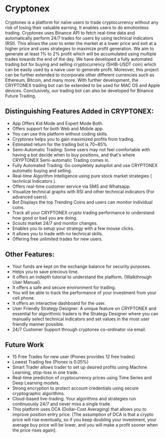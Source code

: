 # Cryptonex
Cryptonex is a platform for naïve users to trade cryptocurrency without any risk of losing their valuable earning. It enables users to do emotionless trading. Cryptonex uses Binance API to fetch real-time data and automatically perform 24/7 trades for users by using technical indicators (RSI). This allows the user to enter the market at a lower price and exit at a higher price and uses strategies to maximize profit generation. We aim to generate at least 1% to 2% profit which will be accumulated using multiple trades towards the end of the day.  We have developed a fully automated trading bot for buying and selling cryptocurrency (SHIB-USDT coin) which can be easily used by a naive user to generate profit. Moreover, this project can be further extended to incorporate other different currencies such as Ethereum, Bitcoin, and many more. With further development, the CRYPTONEX trading bot can be extended to be used for MAC OS and Apple devices. Conclusively, our trading bot can also be developed for Binance Future Trading.

## Distinguishing Features Added in CRYPTONEX:

- App Offers Kid Mode and Expert Mode Both.
- Offers support for both Web and Mobile app.
- You can use this platform without coding skills.
- Cryptonex helps you to gain maximized profits from trading.
- Estimated return for the trading bot is 70~85%
- Semi-Automatic Trading: Some users may not feel comfortable with having a bot decide when to buy positions, and that's where CRYPTONEX Semi-automatic Trading comes in.
- Fully Automated Trading: Go completely autopilot and use CRYPTONEX automatic buying and selling.
- Real-time Algorithm Intelligence using pure stock market strategies ( technical Indicators ).
- Offers real-time customer service via SMS and Whatsapp.
- Visualize technical graphs with RSI and other technical indicators (For advanced users).
- Bot Displays the top Trending Coins and users can monitor individual coins.
- Track all your CRYPTONEX crypto trading performance to understand how good or bad you are doing.
- Scouts market 24/7 and monitor changes.
- Enables you to setup your strategy with a few mouse clicks.
- It allows you to trade with no technical skills.
- Offering free unlimited trades for new users.

## Other Features:

- Your funds are kept on the exchange balance for security purposes.
- Helps you to save precious time.
- It offers an indepth tutorial to understand the platform. {Walkthrough User Manual}.
- It offers a safe and secure environment for trading.
- You will be able to track the performance of your investment from your cell phone.
- It offers an interactive dashboard for the user.
- User Friendly Strategy Designer: A unique feature on CRYPTONEX and essential for algorithmic traders is the Strategy Designer where you can manually select technical indicators and set values in the most user friendly manner possible.
- 24/7 Customer Support through cryptonex co-ordinator via email.

## Future Work 

- 15 Free Trades for new user (Pionex provides 12 free trades)
- Lowest Trading fee (Pionex is 0.05%)
- Smart Trader allows trader to set up desired profits using Machine Learning, stop-loss in one trade.
- Real-time prediction of cryptocurrency prices using Time Series and Deep Learning models.
- Strong encryption to protect account credentials using secure cryptographic algorithms.
- Cloud-based live-trading. Your algorithms and strategies run continuously 24/7 and never miss a single trade.
- This platform uses DCA (Dollar-Cost Averaging) that allows you to improve position entry price.
[The assumption of DCA is that a crypto price will rise eventually, so if you keep doubling your investment, your average buy price will be lower, and you will make a profit sooner when the price rises again].
